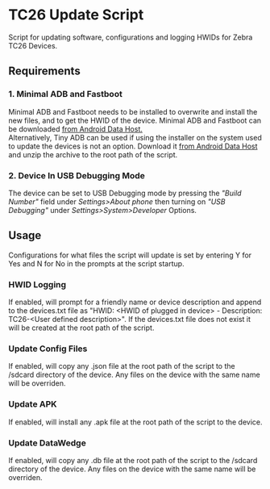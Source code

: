 # TC26 Update Script
 Script for updating software, configurations and logging HWIDs for Zebra TC26 Devices.

## Requirements
### 1. Minimal ADB and Fastboot
Minimal ADB and Fastboot needs to be installed to overwrite and install the new files, and to get the HWID of the device.
Minimal ADB and Fastboot can be downloaded [from Android Data Host.](https://androiddatahost.com/uq6us)\
Alternatively, Tiny ADB can be used if using the installer on the system used to update the devices is not an option. Download it [from Android Data Host](https://androiddatahost.com/6hs2m) and unzip the archive to the root path of the script.
### 2. Device In USB Debugging Mode
The device can be set to USB Debugging mode by pressing the *"Build Number"* field under *Settings>About phone* then turning on *"USB Debugging"* under *Settings>System>Developer* Options.
## Usage
Configurations for what files the script will update is set by entering Y for Yes and N for No in the prompts at the script startup.
### HWID Logging
If enabled, will prompt for a friendly name or device description and append to the devices.txt file as "HWID: \<HWID of plugged in device> - Description: TC26-\<User defined description>". If the devices.txt file does not exist it will be created at the root path of the script.
### Update Config Files
If enabled, will copy any .json file at the root path of the script to the /sdcard directory of the device. Any files on the device with the same name will be overriden.
### Update APK
If enabled, will install any .apk file at the root path of the script to the device.
### Update DataWedge
If enabled, will copy any .db file at the root path of the script to the /sdcard directory of the device. Any files on the device with the same name will be overriden.